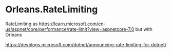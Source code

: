# Orleans.RateLimiting

RateLimiting as https://learn.microsoft.com/en-us/aspnet/core/performance/rate-limit?view=aspnetcore-7.0 but with Orleans

https://devblogs.microsoft.com/dotnet/announcing-rate-limiting-for-dotnet/
